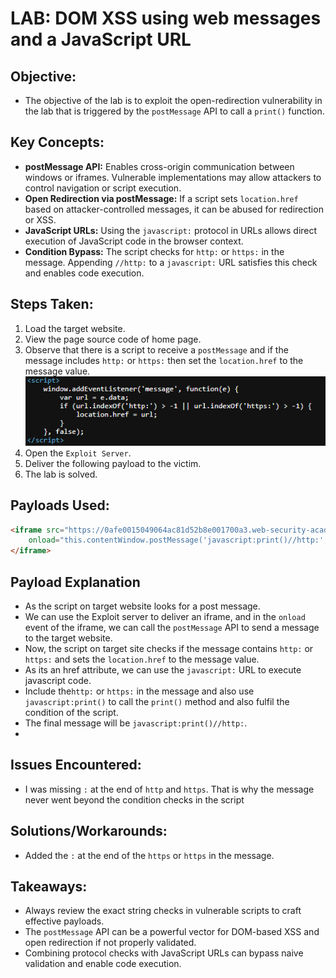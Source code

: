 # LAB: DOM XSS using web messages and a JavaScript URL

## Objective:

- The objective of the lab is to exploit the open-redirection vulnerability in the lab that is triggered by the `postMessage` API to call a `print()` function.

## Key Concepts:
- **postMessage API:** Enables cross-origin communication between windows or iframes. Vulnerable implementations may allow attackers to control navigation or script execution.
- **Open Redirection via postMessage:** If a script sets `location.href` based on attacker-controlled messages, it can be abused for redirection or XSS.
- **JavaScript URLs:** Using the `javascript:` protocol in URLs allows direct execution of JavaScript code in the browser context.
- **Condition Bypass:** The script checks for `http:` or `https:` in the message. Appending `//http:` to a `javascript:` URL satisfies this check and enables code execution.

## Steps Taken:

1. Load the target website.
2. View the page source code of home page.
3. Observe that there is a script to receive a ``postMessage`` and if the message includes `http:` or `https:` then set the `location.href` to the message value.
![](./Images/script%20on%20home%20page%20source%20code.png)
4. Open the `Exploit Server`.
5. Deliver the following payload to the victim.
6. The lab is solved.
## Payloads Used:
```html
<iframe src="https://0afe0015049064ac81d52b8e001700a3.web-security-academy.net/"
    onload="this.contentWindow.postMessage('javascript:print()//http:','*')">
</iframe>
```
## Payload Explanation

- As the script on target website looks for a post message.
- We can use the Exploit server to deliver an iframe, and in the `onload` event of the iframe, we can call the `postMessage` API to send a message to the target website.
- Now, the script on target site checks if the message contains `http:` or `https:` and sets the `location.href` to the message value.
- As its an href attribute, we can use the `javascript:` URL to execute javascript code.
- Include the``http:`` or ``https:`` in the message and also use ``javascript:print()``
 to call the `print()` method and also fulfil the condition of the script.
- The final message will be `javascript:print()//http:`.
- 
## Issues Encountered:

- I was missing `:` at the end of ``http`` and ``https``. That is why the message never went beyond the condition checks in the script

## Solutions/Workarounds:

- Added the `:` at the end of the ``https`` or ``https`` in the message.

## Takeaways:


- Always review the exact string checks in vulnerable scripts to craft effective payloads.
- The `postMessage` API can be a powerful vector for DOM-based XSS and open redirection if not properly validated.
- Combining protocol checks with JavaScript URLs can bypass naive validation and enable code execution.
